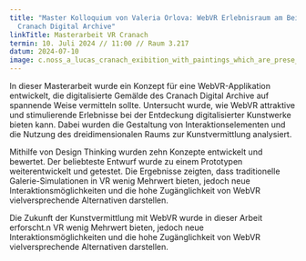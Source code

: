 ```yaml
---
title: "Master Kolloquium von Valeria Orlova: WebVR Erlebnisraum am Beispiel des
  Cranach Digital Archive"
linkTitle: Masterarbeit VR Cranach
termin: 10. Juli 2024 // 11:00 // Raum 3.217
datum: 2024-07-10
image: c.noss_a_lucas_cranach_exibition_with_paintings_which_are_prese_63eaa10b-fca7-461f-9ea0-ac4dac887979.jpg
---
```

In dieser Masterarbeit wurde ein Konzept für eine WebVR-Applikation entwickelt, die digitalisierte Gemälde des Cranach Digital Archive auf spannende Weise vermitteln sollte. Untersucht wurde, wie WebVR attraktive und stimulierende Erlebnisse bei der Entdeckung digitalisierter Kunstwerke bieten kann. Dabei wurden die Gestaltung von Interaktionselementen und die Nutzung des dreidimensionalen Raums zur Kunstvermittlung analysiert.

Mithilfe von Design Thinking wurden zehn Konzepte entwickelt und bewertet. Der beliebteste Entwurf wurde zu einem Prototypen weiterentwickelt und getestet. Die Ergebnisse zeigten, dass traditionelle Galerie-Simulationen in VR wenig Mehrwert bieten, jedoch neue Interaktionsmöglichkeiten und die hohe Zugänglichkeit von WebVR vielversprechende Alternativen darstellen.

Die Zukunft der Kunstvermittlung mit WebVR wurde in dieser Arbeit erforscht.n VR wenig Mehrwert bieten, jedoch neue Interaktionsmöglichkeiten und die hohe Zugänglichkeit von WebVR vielversprechende Alternativen darstellen.
